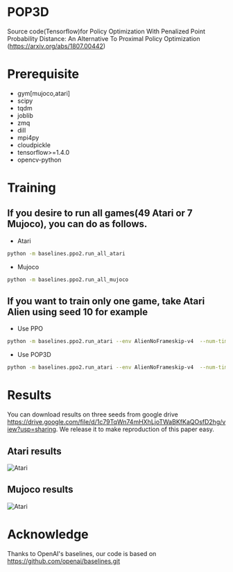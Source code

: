 # POP3D
Source code(Tensorflow)for Policy Optimization With Penalized Point Probability Distance: An Alternative To Proximal Policy Optimization
(https://arxiv.org/abs/1807.00442)
# Prerequisite
- gym[mujoco,atari]
- scipy
- tqdm
- joblib
- zmq
- dill 
- mpi4py 
- cloudpickle
- tensorflow>=1.4.0
- opencv-python
# Training
## If you desire to run all games(49 Atari or 7 Mujoco), you can do as follows.
- Atari 
```bash
python -m baselines.ppo2.run_all_atari
```
- Mujoco
```bash
python -m baselines.ppo2.run_all_mujoco
```
## If you want to train only one game, take Atari Alien using seed 10 for example
- Use PPO
```bash
python -m baselines.ppo2.run_atari --env AlienNoFrameskip-v4  --num-timesteps 10000000 --seed 10
```
- Use POP3D
```bash
python -m baselines.ppo2.run_atari --env AlienNoFrameskip-v4  --num-timesteps 10000000 --seed 10 --use-penal 1
```
# Results
You can download  results on three seeds from google drive https://drive.google.com/file/d/1c79TqWn74mHXhLjoTWaBKfKaQOsfD2hg/view?usp=sharing. 
We release it to make reproduction of this paper easy.
## Atari results
![Atari](https://github.com/cxxgtxy/POP3D/blob/master/pop3d.png)
## Mujoco results
![Atari](https://github.com/cxxgtxy/POP3D/blob/master/mujoco.png)

# Acknowledge
Thanks to OpenAI's baselines, our code is based on https://github.com/openai/baselines.git